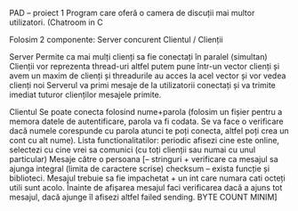 PAD – proiect 1
Program care oferă o camera de discuții mai multor utilizatori. (Chatroom in C

Folosim 2 componente:
Server concurent
Clientul / Clienții
 
Server
Permite ca mai mulți clienți sa fie conectați în paralel (simultan)
Clienții vor reprezenta thread-uri altfel putem pune într-un vector clienți și avem un maxim de clienți și threadurile au acces la acel vector și vor vedea clienți noi
Serverul va primi mesaje de la utilizatorii conectați și va trimite imediat tuturor clienților mesajele primite.

Clientul
Se poate conecta folosind nume+parola (folosim un fișier pentru a memora datele de autentificare, parola va fi codata. Se va face o verificare dacă numele corespunde cu parola atunci te poți conecta, altfel poți crea un cont cu alt nume).
Lista functionalitatilor: periodic afisezi cine este online, selectezi cu cine vrei sa comunici (cu toți clienții sau numai cu unul particular)
Mesaje către o persoana [– stringuri + verificare ca mesajul sa ajunga integral (limita de caractere scrise) checksum – exista funcție și biblioteci. Mesajul trebuie sa fie impachetat + un int care numara cati octeți utili sunt acolo. Înainte de afișarea mesajul faci verificarea dacă a ajuns tot mesajul, dacă ajunge îl afisezi altfel failed sending. BYTE COUNT MINIM]
